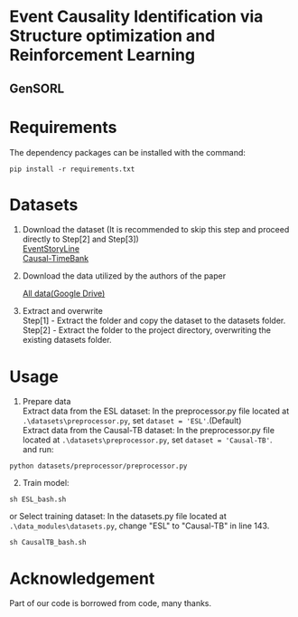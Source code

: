 # Event Causality Identification via Structure optimization and Reinforcement Learning


## GenSORL

# Requirements

The dependency packages can be installed with the command:

```
pip install -r requirements.txt
```


Datasets
==========
1. Download the dataset (It is recommended to skip this step and proceed directly to Step[2] and Step[3])  
    [EventStoryLine](https://github.com/tommasoc80/EventStoryLine)  
    [Causal-TimeBank](https://github.com/paramitamirza/Causal-TimeBank)

2. Download the data utilized by the authors of the paper

    [All data(Google Drive)](https://drive.google.com/drive/folders/1Kqzzyeh4DUbsLoVfVAmzWX16NqKLSd8X?usp=sharing00)  
    
3. Extract and overwrite  
    Step[1] - Extract the folder and copy the dataset to the datasets folder.  
    Step[2] - Extract the folder to the project directory, overwriting the existing datasets folder.


# Usage

1. Prepare data\
Extract data from the ESL dataset: In the preprocessor.py file located at ```.\datasets\preprocessor.py```, set ```dataset = 'ESL'```.(Default)\
Extract data from the Causal-TB dataset: In the preprocessor.py file located at ```.\datasets\preprocessor.py```, set ```dataset = 'Causal-TB'```.\
and run:

```
python datasets/preprocessor/preprocessor.py
```


2. Train model:
```
sh ESL_bash.sh
```
or Select training dataset: In the datasets.py file located at ```.\data_modules\datasets.py```, change "ESL" to "Causal-TB" in line 143.
```
sh CausalTB_bash.sh
```


# Acknowledgement

[//]: # (Part of our code is borrowed from [code]&#40;https://github.com/hieumdt/GenECI&#41;, many thanks.)
Part of our code is borrowed from code, many thanks.